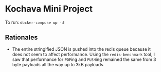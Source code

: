 Kochava Mini Project
====================

To run: `docker-compose up -d`

## Rationales

* The entire stringified JSON is pushed into the redis queue because it does not seem to affect performance.  Using the `redis-benchmark` tool, I saw that performance for `POP`ing and `PUSH`ing remained the same from 3 byte payloads all the way up to 3kB payloads.
